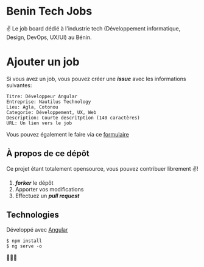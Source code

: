 # Benin Tech Jobs
:v: Le job board dédié à l'industrie tech (Développement informatique, Design, DevOps, UX/UI) au Bénin.

# Ajouter un job
Si vous avez un job, vous pouvez créer une ***issue*** avec les informations suivantes:

```
Titre: Développeur Angular
Entreprise: Nautilus Technology
Lieu: Agla, Cotonou
Categorie: Développement, UX, Web
Description: Courte descritption (140 caractères)
URL: Un lien vers le job
```

Vous pouvez également le faire via ce [formulaire](https://nioperas06.typeform.com/to/i7t4PM)

## À propos de ce dépôt

Ce projet étant totalement opensource, vous pouvez contribuer librement :v:!

1. ***forker*** le dépôt
2. Apporter vos modifications
3. Effectuez un ***pull request***

## Technologies
Développé avec [Angular](https://angular.io/)

```
$ npm install
$ ng serve -o
```
:metal::robot::rocket:
